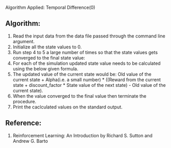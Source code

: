 Algorithm Applied: Temporal Difference(0)

Algorithm:
----------
1. Read the input data from the data file passed through the command line argument.
2. Initialize all the state values to 0.
3. Run step 4 to 5 a large number of times so that the state values gets converged to the final state value:
4. For each of the simulation updated state value needs to be calculated using the below given formula. 
5. The updated value of the current state would be: Old value of the current state + Alpha(i.e. a small number) * ((Reward from the current state + discount_factor * State value of the next state) - Old value of the current state).
6. When the value converged to the final value then terminate the procedure.
7. Print the caclculated values on the standard output.


Reference:
----------
1. Reinforcement Learning: An Introduction by Richard S. Sutton and Andrew G. Barto

